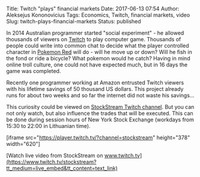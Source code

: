 Title: Twitch "plays" financial markets
Date: 2017-06-13 07:54
Author: Aleksejus Kononovicius
Tags: Economics, Twitch, financial markets, video
Slug: twitch-plays-financial-markets
Status: published

In
2014 Australian programmer started "social experiment" - he allowed
thousands of viewers on [Twitch](http://www.twitch.tv) to play computer
game. Thousands of people could write into common chat to decide what
the player controlled character in [Pokemon
Red](https://en.wikipedia.org/wiki/Pok%C3%A9mon_Red) will do - will he
move up or down? Will he fish in the fond or ride a bicycle? What
pokemon would he catch? Having in mind online troll culture, one could
not have expected much, but in 16 days the game was completed.

Recently one programmer working at Amazon entrusted Twitch viewers with
his lifetime savings of 50 thousand US dollars. This project already
runs for about two weeks and so far the internet did not waste his
savings...

This curiosity could be viewed on [StockStream Twitch
channel](https://www.twitch.tv/stockstream). But you can not only watch,
but also influence the trades that will be executed. This can be done
during session hours of New York Stock Exchange (workdays from 15:30 to
22:00 in Lithuanian time).

[iframe src="https://player.twitch.tv/?channel=stockstream" height="378" width="620"]

[Watch
live video from StockStream on
www.twitch.tv](https://www.twitch.tv/stockstream?tt_medium=live_embed&tt_content=text_link)
